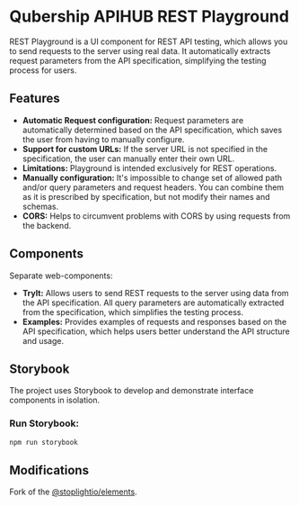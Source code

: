 # Qubership APIHUB REST Playground

REST Playground is a UI component for REST API testing, which allows you to send requests to the server using real data. 
It automatically extracts request parameters from the API specification, simplifying the testing process for users.

## Features
- **Automatic Request configuration:** Request parameters are automatically determined based on the API specification, which saves the user from having to manually configure.
- **Support for custom URLs:** If the server URL is not specified in the specification, the user can manually enter their own URL.
- **Limitations:** Playground is intended exclusively for REST operations.
- **Manually configuration:** It's impossible to change set of allowed path and/or query parameters and request headers. You can combine them as it is prescribed by specification, but not modify their names and schemas.
- **CORS:** Helps to circumvent problems with CORS by using requests from the backend.

## Components
Separate web-components:
- **TryIt:** Allows users to send REST requests to the server using data from the API specification. All query parameters are automatically extracted from the specification, which simplifies the testing process.
- **Examples:** Provides examples of requests and responses based on the API specification, which helps users better understand the API structure and usage.

## Storybook
The project uses Storybook to develop and demonstrate interface components in isolation.

### Run Storybook:
```bash
npm run storybook
```

## Modifications
Fork of the [@stoplightio/elements](https://github.com/stoplightio/elements).
